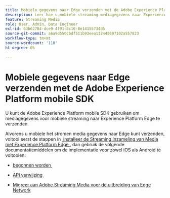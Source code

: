 ```yaml
---
title: Mobiele gegevens naar Edge verzenden met de Adobe Experience Platform mobile SDK
description: Leer hoe u mobiele streaming mediagegevens naar Experience Platform Edge verzendt.
feature: Streaming Media
role: User, Admin, Data Engineer
exl-id: 63b62784-dce9-4f91-8c16-8e14155734d5
source-git-commit: a6a9d550cbdf511b93eea132445607102a557823
workflow-type: tm+mt
source-wordcount: '110'
ht-degree: 0%

---
```


# Mobiele gegevens naar Edge verzenden met de Adobe Experience Platform mobile SDK

U kunt de Adobe Experience Platform mobile SDK gebruiken om mediagegevens voor mobiele streaming naar Experience Platform Edge te verzenden.

Alvorens u mobiele het stromen media gegevens naar Edge kunt verzenden, voltooi eerst de stappen in [&#x200B; installeer de Streaming Inzameling van Media met Experience Platform Edge &#x200B;](/help/implementation/edge/implementation-edge.md), dan gebruik de volgende documentatiemiddelen om de implementatie voor zowel iOS als Android te voltooien:

* [&#x200B; begonnen worden &#x200B;](https://developer.adobe.com/client-sdks/documentation/media-for-edge-network/)

* [&#x200B; API verwijzing &#x200B;](https://developer.adobe.com/client-sdks/documentation/media-for-edge-network/api-reference/)

* [&#x200B; Migreer aan Adobe Streaming Media voor de uitbreiding van Edge Network &#x200B;](https://developer.adobe.com/client-sdks/documentation/adobe-media-analytics/migration-guide/)
